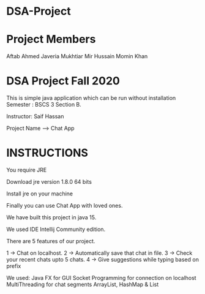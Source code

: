 # DSA-Project
# Project Members
Aftab Ahmed
Javeria Mukhtiar
Mir Hussain
Momin Khan
# DSA Project Fall 2020

This is simple java application which can be run without installation 
Semester : BSCS 3 Section B.

Instructor: Saif Hassan

Project Name --> Chat App

# INSTRUCTIONS

You require JRE 

Download jre version 1.8.0 64 bits

Install jre on your machine

Finally you can use Chat App with loved ones.

We have built this project in java 15.

We used IDE Intellij Community edition.

There are 5 features of our project.

1 -> Chat on localhost. 
2 -> Automatically save that chat in file. 
3 -> Check your recent chats upto 5 chats. 
4 -> Give suggestions while typing based on prefix

We used: 
Java FX for GUI
Socket Programming for connection on localhost
MultiThreading for chat segments
ArrayList, HashMap & List 
